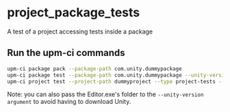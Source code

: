 # project_package_tests
A test of a project accessing tests inside a package

## Run the upm-ci commands
```bash
upm-ci package pack --package-path com.unity.dummypackage
upm-ci package test --package-path com.unity.dummypackage --unity-version 2019.4
upm-ci project test --project-path dummyproject --type project-tests --unity-version 2019.4
```

Note: you can also pass the Editor.exe's folder to the `--unity-version argument` to avoid having to download Unity.